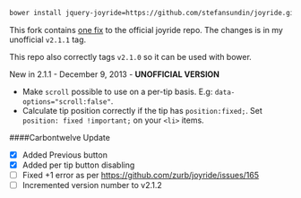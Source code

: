 ```bash
bower install jquery-joyride=https://github.com/stefansundin/joyride.git --save
```

This fork contains [one fix](https://github.com/zurb/joyride/pull/164) to the official joyride repo. The changes is in my unofficial `v2.1.1` tag.

This repo also correctly tags `v2.1.0` so it can be used with bower.

New in 2.1.1 - December 9, 2013 - **UNOFFICIAL VERSION**
* Make `scroll` possible to use on a per-tip basis. E.g: `data-options="scroll:false"`.
* Calculate tip position correctly if the tip has `position:fixed;`. Set `position: fixed !important;` on your `<li>` items.


####Carbontwelve Update

- [x] Added Previous button
- [x] Added per tip button disabling
- [ ] Fixed +1 error as per https://github.com/zurb/joyride/issues/165
- [ ] Incremented version number to v2.1.2
